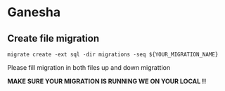 # Ganesha

## Create file migration
```
migrate create -ext sql -dir migrations -seq ${YOUR_MIGRATION_NAME}
```

Please fill migration in both files up and down migrattion

**MAKE SURE YOUR MIGRATION IS RUNNING WE ON YOUR LOCAL !!**